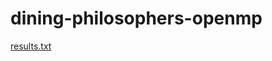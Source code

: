 # dining-philosophers-openmp
[results.txt](https://github.com/user-attachments/files/20704156/results.txt)
